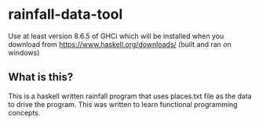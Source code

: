 # rainfall-data-tool

Use at least version 8.6.5 of GHCi which will be installed when you download from https://www.haskell.org/downloads/ (built and ran on windows)

## What is this?

This is a haskell written rainfall program that uses places.txt file as the data to drive the program. This was written to learn functional programming concepts. 
